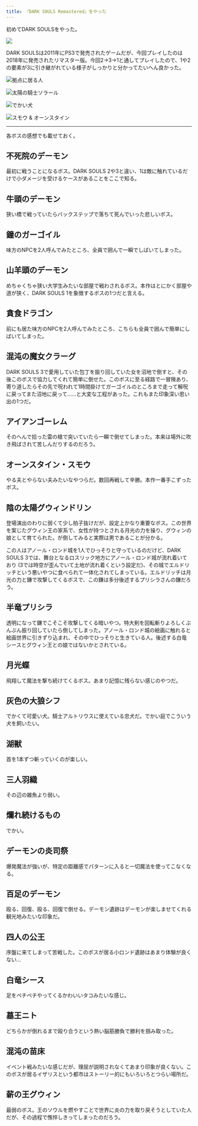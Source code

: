 ```yaml
---
title: 『DARK SOULS Remastered』をやった
---
```


初めてDARK SOULSをやった。

![](https://i.imgur.com/UxYJF3Fh.jpg)

DARK SOULSは2011年にPS3で発売されたゲームだが、今回プレイしたのは2018年に発売されたリマスター版。今回2→3→1と通してプレイしたので、1や2の要素が3に引き継がれている様子がしっかりと分かってたいへん良かった。

![](https://i.imgur.com/y6m6JQxh.jpg "拠点に居る人")

![](https://i.imgur.com/zhHoHzFh.jpg "太陽の騎士ソラール")

![](https://i.imgur.com/br2QVSqh.jpg "でかい犬")

![](https://i.imgur.com/SYXBrx1h.jpg "スモウ & オーンスタイン")

---

各ボスの感想でも載せておく。

## 不死院のデーモン

最初に戦うことになるボス。DARK SOULS 2や3と違い、1は敵に触れているだけで小ダメージを受けるケースがあることをここで知る。

## 牛頭のデーモン

狭い橋で戦っていたらバックステップで落ちて死んでいった悲しいボス。

## 鐘のガーゴイル

味方のNPCを2人呼んでみたところ、全員で囲んで一瞬でしばいてしまった。

## 山羊頭のデーモン

めちゃくちゃ狭い大学生みたいな部屋で戦わされるボス。本作はとにかく部屋や道が狭く、DARK SOULS 1を象徴するボスの1つだと言える。

## 貪食ドラゴン

前にも居た味方のNPCを2人呼んでみたところ、こちらも全員で囲んで簡単にしばいてしまった。

## 混沌の魔女クラーグ

DARK SOULS 3で愛用していた包丁を振り回していた女を沼地で倒すと、その後このボスで協力してくれて簡単に倒せた。このボスに至る経路で一冒険あり、寄り道したらその先で呪われて1時間掛けてガーゴイルのところまで走って解呪に戻ってまた沼地に戻って……と大変な工程があった。これもまた印象深い思い出の1つだ。

## アイアンゴーレム

そのへんで拾った雷の槍で突いていたら一瞬で倒せてしまった。本来は場外に吹き飛ばされて苦しんだりするのだろう。

## オーンスタイン・スモウ

やる夫とやらない夫みたいなやつらだ。数回再戦して辛勝。本作一番手こずったボス。

## 陰の太陽グウィンドリン

登場演出のわりに弱くて少し拍子抜けだが、設定上かなり重要なボス。この世界を案じたグウィン王の家系で、女性が持つとされる月光の力を操り、グウィンの娘として育てられた。が倒してみると実際は男であることが分かる。

この人はアノール・ロンド城を1人でひっそりと守っているのだけど、DARK SOULS 3では、舞台となるロスリック地方にアノール・ロンド城が流れ着いており (3では時空が歪んでいて土地が流れ着くという設定だ)、その城でエルドリッチという悪いやつに食べられて一体化されてしまっている。エルドリッチは月光の力と鎌で攻撃してくるボスで、この鎌は多分後述するプリシラさんの鎌だろう。

## 半竜プリシラ

透明になって鎌でこそこそ攻撃してくる暗いやつ。特大剣を回転斬りよろしくぶんぶん振り回していたら倒してしまった。アノール・ロンド城の絵画に触れると絵画世界に引きずり込まれ、その中でひっそりと生きている人。後述する白竜シースとグウィン王との娘ではないかとされている。

## 月光蝶

飛翔して魔法を撃ち続けてくるボス。あまり記憶に残らない感じのやつだ。

## 灰色の大狼シフ

でかくて可愛い犬。騎士アルトリウスに使えている忠犬だ。でかい庭でこういう犬を飼いたい。

## 湖獣

首を1本ずつ斬っていくのが楽しい。

## 三人羽織

その辺の雑魚より弱い。

## 爛れ続けるもの

でかい。

## デーモンの炎司祭

爆発魔法が強いが、特定の距離感でパターンに入ると一切魔法を使ってこなくなる。

## 百足のデーモン

殴る、回復、殴る、回復で倒せる。デーモン遺跡はデーモンが楽しませてくれる観光地みたいな印象だ。

## 四人の公王

序盤に来てしまって苦戦した。このポスが居る小ロンド遺跡はあまり体験が良くない…

## 白竜シース

足をペチペチやってくるかわいいタコみたいな感じ。

## 墓王ニト

どちらかが倒れるまで殴り合うという熱い脳筋勝負で勝利を掴み取った。

## 混沌の苗床

イベント戦みたいな感じだが、理屈が説明されなくてあまり印象が良くない。このボスが居るイザリスという都市はストーリー的にもいろいろとつらい場所だ。

## 薪の王グウィン

最弱のボス。王のソウルを燃やすことで世界に炎の力を取り戻そうとしていた人だが、その過程で憔悴しきってしまったのだろう。
